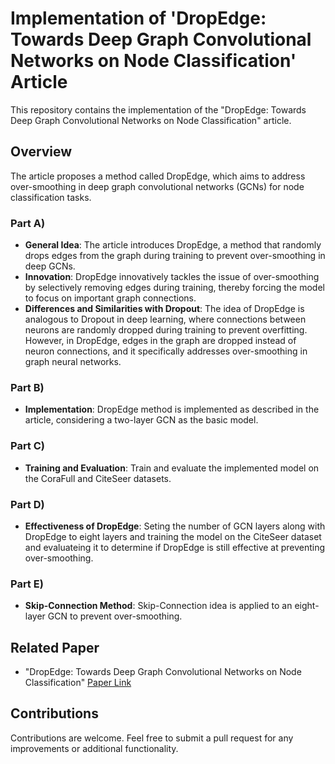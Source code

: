 # Implementation of 'DropEdge: Towards Deep Graph Convolutional Networks on Node Classification' Article

This repository contains the implementation of the "DropEdge: Towards Deep Graph Convolutional Networks on Node Classification" article.

## Overview

The article proposes a method called DropEdge, which aims to address over-smoothing in deep graph convolutional networks (GCNs) for node classification tasks.

### Part A)
- **General Idea**: The article introduces DropEdge, a method that randomly drops edges from the graph during training to prevent over-smoothing in deep GCNs.
- **Innovation**: DropEdge innovatively tackles the issue of over-smoothing by selectively removing edges during training, thereby forcing the model to focus on important graph connections.
- **Differences and Similarities with Dropout**: The idea of DropEdge is analogous to Dropout in deep learning, where connections between neurons are randomly dropped during training to prevent overfitting. However, in DropEdge, edges in the graph are dropped instead of neuron connections, and it specifically addresses over-smoothing in graph neural networks.

### Part B)
- **Implementation**: DropEdge method is implemented as described in the article, considering a two-layer GCN as the basic model.

### Part C)
- **Training and Evaluation**: Train and evaluate the implemented model on the CoraFull and CiteSeer datasets.

### Part D)
- **Effectiveness of DropEdge**: Seting the number of GCN layers along with DropEdge to eight layers and training the model on the CiteSeer dataset and evaluateing it to determine if DropEdge is still effective at preventing over-smoothing.

### Part E)
- **Skip-Connection Method**: Skip-Connection idea is applied to an eight-layer GCN to prevent over-smoothing.

## Related Paper

- "DropEdge: Towards Deep Graph Convolutional Networks on Node Classification" [Paper Link](https://arxiv.org/abs/1907.10903)

## Contributions

Contributions are welcome. Feel free to submit a pull request for any improvements or additional functionality.
